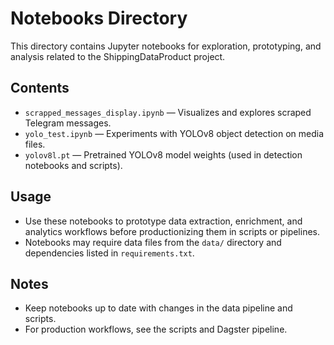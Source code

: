 # Notebooks Directory

This directory contains Jupyter notebooks for exploration, prototyping, and analysis related to the ShippingDataProduct project.

## Contents
- `scrapped_messages_display.ipynb` — Visualizes and explores scraped Telegram messages.
- `yolo_test.ipynb` — Experiments with YOLOv8 object detection on media files.
- `yolov8l.pt` — Pretrained YOLOv8 model weights (used in detection notebooks and scripts).

## Usage
- Use these notebooks to prototype data extraction, enrichment, and analytics workflows before productionizing them in scripts or pipelines.
- Notebooks may require data files from the `data/` directory and dependencies listed in `requirements.txt`.

## Notes
- Keep notebooks up to date with changes in the data pipeline and scripts.
- For production workflows, see the scripts and Dagster pipeline.
